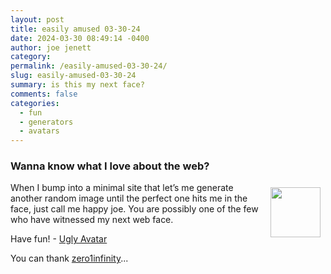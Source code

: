 ```yaml
---
layout: post
title: easily amused 03-30-24
date: 2024-03-30 08:49:14 -0400
author: joe jenett
category: 
permalink: /easily-amused-03-30-24/
slug: easily-amused-03-30-24
summary: is this my next face?
comments: false
categories:
  - fun
  - generators
  - avatars
---
```

<h3>Wanna know what I love about the web?</h3>
<img src="https://iwebthings.joejenett.com/images/face.png" alt="" width="80" style="position:relative;float:right;margin:8px;">When I bump into a minimal site that let’s me generate another random image until the perfect one hits me in the face, just call me happy joe. You are possibly one of the few who have witnessed my next web face. 

Have  fun! -  <a title="Ugly Avatar" href="https://txstc55.github.io/ugly-avatar/">Ugly Avatar</a>

You can thank <a href="https://pinboard.in/u:zero1infinity">zero1infinity</a>...


<a style="display:none;" href="https://brid.gy/publish/mastodon"><small>(cross-posted to mastodon)</small></a>